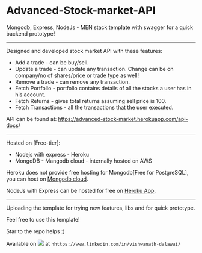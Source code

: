 # Advanced-Stock-market-API
Mongodb, Express, NodeJs - MEN stack template with swagger for a quick backend prototype!

--- 

Designed and developed stock market API with these features:

* Add a trade - can be buy/sell.
* Update a trade - can update any transaction. Change can be on company/no of shares/price or trade type as well!
* Remove a trade - can remove any transaction.
* Fetch Portfolio - portfolio contains details of all the stocks a user has in his account.
* Fetch Returns - gives total returns assuming sell price is 100.
* Fetch Transactions - all the transactions that the user executed.

API can be found at: https://advanced-stock-market.herokuapp.com/api-docs/

---

Hosted on [Free-tier]:
* Nodejs with express - Heroku 
* MongoDB - Mangodb cloud - internally hosted on AWS

Heroku does not provide free hosting for Mongodb[Free for PostgreSQL], you can host on [Mongodb cloud](https://cloud.mongodb.com/).

NodeJs with Express can be hosted for free on [Heroku App](https://www.heroku.com/).

---

Uploading the template for trying new features, libs and for quick prototype.

Feel free to use this template!

Star to the repo helps :)

Available on <img src="https://img.shields.io/badge/LinkedIn-0077B5?style=for-the-badge&logo=linkedin&logoColor=white" /> at `hhttps://www.linkedin.com/in/vishwanath-dalawai/`
